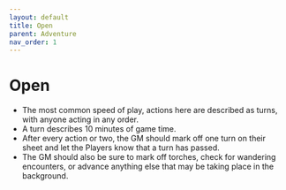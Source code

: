```yaml
---
layout: default
title: Open
parent: Adventure
nav_order: 1
---
```


# Open

- The most common speed of play, actions here are described as turns, with anyone acting in any order.
- A turn describes 10 minutes of game time.
- After every action or two, the GM should mark off one turn on their sheet and let the Players know that a turn has passed.
- The GM should also be sure to mark off torches, check for wandering encounters, or advance anything else that may be taking place in the background.
